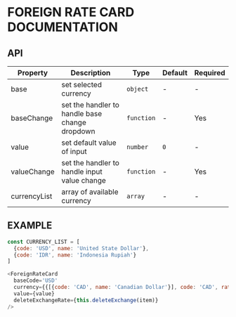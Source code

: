 # FOREIGN RATE CARD DOCUMENTATION

## API

| Property | Description | Type | Default | Required |
| -------- | ----------- | ---- | ------- | -------- |
| base | set selected currency  | `object` | - | - |
| baseChange | set the handler to handle base change dropdown | `function` | - | Yes |
| value | set default value of input | `number` | `0` | - |
| valueChange | set the handler to handle input value change | `function` | - | Yes |
| currencyList | array of available currency | `array` | - | - |

## EXAMPLE

```javascript
const CURRENCY_LIST = [
  {code: 'USD', name: 'United State Dollar'},
  {code: 'IDR', name: 'Indonesia Rupiah'}
]

<ForeignRateCard
  baseCode='USD'
  currency={{[{code: 'CAD', name: 'Canadian Dollar'}], code: 'CAD', rate: '1.33'}}
  value={value}
  deleteExchangeRate={this.deleteExchange(item)}
/>
```
